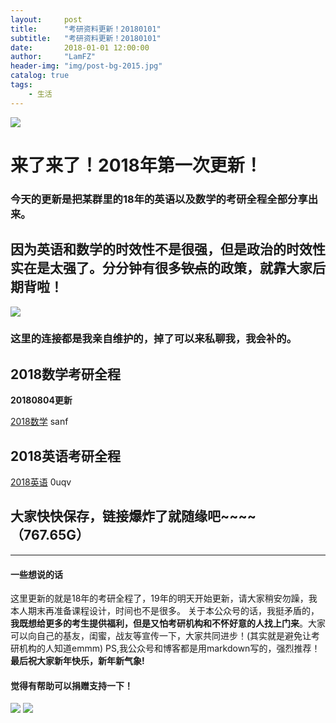 ```yaml
---
layout:     post
title:      "考研资料更新！20180101"
subtitle:   "考研资料更新！20180101"
date:       2018-01-01 12:00:00
author:     "LamFZ"
header-img: "img/post-bg-2015.jpg"
catalog: true
tags:
    - 生活
---
```


![](https://timgsa.baidu.com/timg?image&quality=80&size=b9999_10000&sec=1514738950230&di=4ada63ff5b103dd07e04b106926b5ac6&imgtype=0&src=http%3A%2F%2Fd.hiphotos.baidu.com%2Fzhidao%2Fpic%2Fitem%2Feac4b74543a98226e4d0d25e8282b9014a90ebb2.jpg)
# 来了来了！2018年第一次更新！
### 今天的更新是把某群里的18年的英语以及数学的考研全程全部分享出来。
因为英语和数学的时效性不是很强，但是政治的时效性实在是太强了。分分钟有很多~~钦点~~的政策，就靠大家后期背啦！
-------
![](https://timgsa.baidu.com/timg?image&quality=80&size=b9999_10000&sec=1521349237630&di=3ae59fbee00400f8a8033ecc6af860ea&imgtype=0&src=http%3A%2F%2Fi2.hdslb.com%2Fbfs%2Farchive%2F912fae817a5220d15498cac02ba57fda5cec8d35.png)
### 这里的连接都是我亲自维护的，掉了可以来私聊我，我会补的。
## 2018数学考研全程

**20180804更新**

[2018数学](https://pan.baidu.com/s/1GQXsEipkVzC48rh-Hinr1Q)  sanf

## 2018英语考研全程

[2018英语](https://pan.baidu.com/s/1czXmv1c4ORaxWa8nBv25Gw)  0uqv
## 大家快快保存，链接爆炸了就随缘吧~~~~（767.65G）
---------
#### 一些想说的话
这里更新的就是18年的考研全程了，19年的明天开始更新，请大家稍安勿躁，我本人期末再准备课程设计，时间也不是很多。
关于本公众号的话，我挺矛盾的，**我既想给更多的考生提供福利，但是又怕考研机构和不怀好意的人找上门来**。大家可以向自己的基友，闺蜜，战友等宣传一下，大家共同进步！(其实就是避免让考研机构的人知道emmm)
PS,我公众号和博客都是用markdown写的，强烈推荐！
**最后祝大家新年快乐，新年新气象!**

#### 觉得有帮助可以捐赠支持一下！
![](https://timgsa.baidu.com/timg?image&quality=80&size=b9999_10000&sec=1514739195444&di=773936890dfe86fcf8a25b3db2384433&imgtype=0&src=http%3A%2F%2Fi.zeze.com%2Fattachment%2Fforum%2F201603%2F26%2F104839u04ctdk924k8pbdb.jpeg)
![](http://ww4.sinaimg.cn/large/0060lm7Tly1fn0b1zneraj30iz0lj75q.jpg
)

